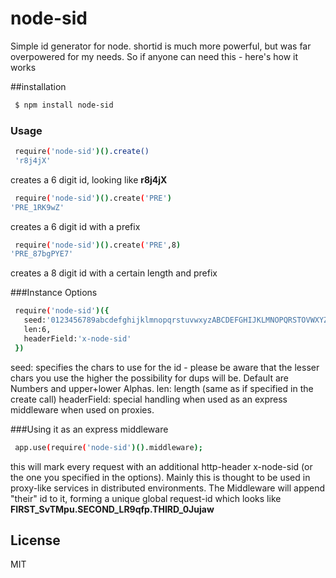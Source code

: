 # node-sid

Simple id generator for node. shortid is much more powerful, but was far overpowered for my needs. So if anyone can need this - here's how it works

##installation
```sh
 $ npm install node-sid
```
### Usage
```sh
 require('node-sid')().create()
 'r8j4jX'
```
creates a 6 digit id, looking like <b>r8j4jX</b>

```sh
 require('node-sid')().create('PRE')
'PRE_1RK9wZ'
```
creates a 6 digit id with a prefix

```sh
 require('node-sid')().create('PRE',8)
'PRE_87bgPYE7'
```
creates a 8 digit id with a certain length and prefix

###Instance Options
```sh
 require('node-sid')({
   seed:'0123456789abcdefghijklmnopqrstuvwxyzABCDEFGHIJKLMNOPQRSTOVWXYZ',
   len:6,
   headerField:'x-node-sid'
 })
```
seed: specifies the chars to use for the id - please be aware that the lesser chars you use the higher the possibility for dups will be. Default are Numbers and upper+lower Alphas.
len: length (same as if specified in the create call)
headerField: special handling when used as an express middleware when used on proxies. 

###Using it as an express middleware
```sh
 app.use(require('node-sid')().middleware);
```
this will mark every request with an additional http-header x-node-sid (or the one you specified in the options). Mainly this is thought to be used in proxy-like services in distributed environments. The Middleware will append "their" id to it, forming a unique global request-id which looks like <b>FIRST_SvTMpu.SECOND_LR9qfp.THIRD_0Jujaw</b>


License
----

MIT
